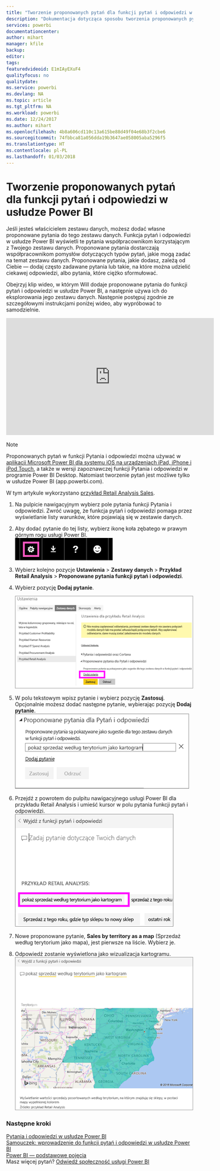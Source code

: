 ```yaml
---
title: "Tworzenie proponowanych pytań dla funkcji pytań i odpowiedzi w usłudze Power BI"
description: "Dokumentacja dotycząca sposobu tworzenia proponowanych pytań dla funkcji pytań i odpowiedzi w usłudze Power BI"
services: powerbi
documentationcenter: 
author: mihart
manager: kfile
backup: 
editor: 
tags: 
featuredvideoid: E1mIAyEXuF4
qualityfocus: no
qualitydate: 
ms.service: powerbi
ms.devlang: NA
ms.topic: article
ms.tgt_pltfrm: NA
ms.workload: powerbi
ms.date: 12/24/2017
ms.author: mihart
ms.openlocfilehash: 4b8a606cd110c13a615be88d49f04e68b3f2cbe6
ms.sourcegitcommit: 74fbbca81a056dda19b3647ae058005aba5296f5
ms.translationtype: HT
ms.contentlocale: pl-PL
ms.lasthandoff: 01/03/2018
---
```

# <a name="create-featured-questions-for-power-bi-qa"></a>Tworzenie proponowanych pytań dla funkcji pytań i odpowiedzi w usłudze Power BI
Jeśli jesteś właścicielem zestawu danych, możesz dodać własne proponowane pytania do tego zestawu danych.  Funkcja pytań i odpowiedzi w usłudze Power BI wyświetli te pytania współpracownikom korzystającym z Twojego zestawu danych.  Proponowane pytania dostarczają współpracownikom pomysłów dotyczących typów pytań, jakie mogą zadać na temat zestawu danych. Proponowane pytania, jakie dodasz, zależą od Ciebie — dodaj często zadawane pytania lub takie, na które można udzielić ciekawej odpowiedzi, albo pytania, które ciężko sformułować.

Obejrzyj klip wideo, w którym Will dodaje proponowane pytania do funkcji pytań i odpowiedzi w usłudze Power BI, a następnie używa ich do eksplorowania jego zestawu danych. Następnie postępuj zgodnie ze szczegółowymi instrukcjami poniżej wideo, aby wypróbować to samodzielnie.

<iframe width="560" height="315" src="https://www.youtube.com/embed/E1mIAyEXuF4" frameborder="0" allowfullscreen></iframe>

> [!NOTE]
> Proponowanych pytań w funkcji Pytania i odpowiedzi można używać w [aplikacji Microsoft Power BI dla systemu iOS na urządzeniach iPad, iPhone i iPod Touch](mobile-apps-ios-qna.md), a także w wersji zapoznawczej funkcji Pytania i odpowiedzi w programie Power BI Desktop. Natomiast tworzenie pytań jest możliwe tylko w usłudze Power BI (app.powerbi.com).
> 
> 

W tym artykule wykorzystano [przykład Retail Analysis Sales](sample-datasets.md).

1. Na pulpicie nawigacyjnym wybierz pole pytania funkcji Pytania i odpowiedzi.   Zwróć uwagę, że funkcja pytań i odpowiedzi pomaga przez wyświetlanie listy warunków, które pojawiają się w zestawie danych.
2. Aby dodać pytanie do tej listy, wybierz ikonę koła zębatego w prawym górnym rogu usługi Power BI.  
   ![](media/service-q-and-a-create-featured-questions/pbi_gearicon2.jpg)
3. Wybierz kolejno pozycje **Ustawienia** &gt; **Zestawy danych** &gt; **Przykład Retail Analysis** &gt; **Proponowane pytania funkcji pytań i odpowiedzi**.  
4. Wybierz pozycję **Dodaj pytanie**.
   
   ![](media/service-q-and-a-create-featured-questions/power-bi-settings.png)
5. W polu tekstowym wpisz pytanie i wybierz pozycję **Zastosuj**.   Opcjonalnie możesz dodać następne pytanie, wybierając pozycję **Dodaj pytanie**.  
   ![](media/service-q-and-a-create-featured-questions/power-bi-type-featured-question.png)
6. Przejdź z powrotem do pulpitu nawigacyjnego usługi Power BI dla przykładu Retail Analysis i umieść kursor w polu pytania funkcji pytań i odpowiedzi.   
   ![](media/service-q-and-a-create-featured-questions/power-bi-featured-q.png)
7. Nowe proponowane pytanie, **Sales by territory as a map** (Sprzedaż według terytorium jako mapa), jest pierwsze na liście. Wybierz je.  
8. Odpowiedź zostanie wyświetlona jako wizualizacja kartogramu.  
   ![](media/service-q-and-a-create-featured-questions/power-bi-filled-map.png)

### <a name="next-steps"></a>Następne kroki
[Pytania i odpowiedzi w usłudze Power BI](service-q-and-a.md)  
[Samouczek: wprowadzenie do funkcji pytań i odpowiedzi w usłudze Power BI](power-bi-visualization-introduction-to-q-and-a.md)  
[Power BI — podstawowe pojęcia](service-basic-concepts.md)  
Masz więcej pytań? [Odwiedź społeczność usługi Power BI](http://community.powerbi.com/)


